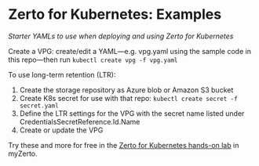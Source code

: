 # Zerto for Kubernetes: Examples
*Starter YAMLs to use when deploying and using Zerto for Kubernetes*


Create a VPG: create/edit a YAML—e.g. vpg.yaml using the sample code in this repo—then run `kubectl create vpg -f vpg.yaml`

To use long-term retention (LTR):
1. Create the storage repository as Azure blob or Amazon S3 bucket
2. Create K8s secret for use with that repo: `kubectl create secret -f secret.yaml`
3. Define the LTR settings for the VPG with the secret name listed under CredentialsSecretReference.Id.Name
4. Create or update the VPG

Try these and more for free in the [Zerto for Kubernetes hands-on lab](https://www.zerto.com/labs) in myZerto.

